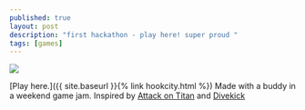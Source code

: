 ```yaml
---
published: true
layout: post
description: "first hackathon - play here! super proud "
tags: [games]
---
```

![]({{site.baseurl}}/assets/hookcitybanner.png) 

[Play here.]({{ site.baseurl }}{% link hookcity.html %}) Made with a buddy in a weekend game jam. Inspired by [Attack on Titan](http://en.wikipedia.org/wiki/Attack_on_Titan) and [Divekick](http://en.wikipedia.org/wiki/Divekick)
